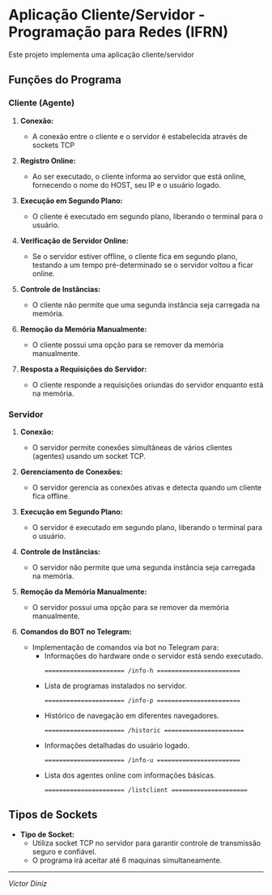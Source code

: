 # Aplicação Cliente/Servidor - Programação para Redes (IFRN)

Este projeto implementa uma aplicação cliente/servidor

## Funções do Programa

### Cliente (Agente)

1. **Conexão:**
   - A conexão entre o cliente e o servidor é estabelecida através de sockets TCP 

2. **Registro Online:**
   - Ao ser executado, o cliente informa ao servidor que está online, fornecendo o nome do HOST, seu IP e o usuário logado.

3. **Execução em Segundo Plano:**
   - O cliente é executado em segundo plano, liberando o terminal para o usuário.

4. **Verificação de Servidor Online:**
   - Se o servidor estiver offline, o cliente fica em segundo plano, testando a um tempo pré-determinado se o servidor voltou a ficar online.

5. **Controle de Instâncias:**
   - O cliente não permite que uma segunda instância seja carregada na memória.

6. **Remoção da Memória Manualmente:**
   - O cliente possui uma opção para se remover da memória manualmente.

7. **Resposta a Requisições do Servidor:**
   - O cliente responde a requisições oriundas do servidor enquanto está na memória.

### Servidor

1. **Conexão:**
   - O servidor permite conexões simultâneas de vários clientes (agentes) usando um socket TCP.

2. **Gerenciamento de Conexões:**
   - O servidor gerencia as conexões ativas e detecta quando um cliente fica offline.

3. **Execução em Segundo Plano:**
   - O servidor é executado em segundo plano, liberando o terminal para o usuário.

4. **Controle de Instâncias:**
   - O servidor não permite que uma segunda instância seja carregada na memória.

5. **Remoção da Memória Manualmente:**
   - O servidor possui uma opção para se remover da memória manualmente.

6. **Comandos do BOT no Telegram:**
   - Implementação de comandos via bot no Telegram para:
     - Informações do hardware onde o servidor está sendo executado.
       ```
       ====================== /info-h =======================
       ```
     - Lista de programas instalados no servidor.
       ```
       ====================== /info-p =======================
       ```
     - Histórico de navegação em diferentes navegadores.
       ```
       ====================== /historic ======================
       ```
     - Informações detalhadas do usuário logado.
       ```
       ====================== /info-u =======================
       ```
     - Lista dos agentes online com informações básicas.
       ```
       ====================== /listclient =====================
       ```

## Tipos de Sockets 

- **Tipo de Socket:**
  - Utiliza socket TCP no servidor para garantir controle de transmissão seguro e confiável.
  - O programa irá aceitar até 6 maquinas simultaneamente.

---

*Victor Diniz*
